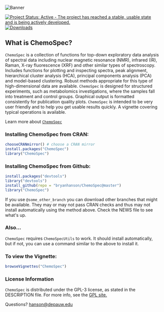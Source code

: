 ![Banner](reference/Banner.png)

[![Project Status: Active - The project has reached a stable, usable state and is being actively developed.](http://www.repostatus.org/badges/latest/active.svg)](http://www.repostatus.org/#active) [![Downloads](https://cranlogs.r-pkg.org/badges/ChemoSpec)](https://cran.r-project.org/package=ChemoSpec)

## What is ChemoSpec?

`ChemoSpec` is a collection of functions for top-down exploratory data analysis of spectral data including nuclear magnetic resonance (NMR), infrared (IR), Raman, X-ray fluorescence (XRF) and other similar types of spectroscopy. Includes functions for plotting and inspecting spectra, peak alignment, hierarchical cluster analysis (HCA), principal components analysis (PCA) and model-based clustering. Robust methods appropriate for this type of high-dimensional data are available. `ChemoSpec` is designed for structured experiments, such as metabolomics investigations, where the samples fall into treatment and control groups. Graphical output is formatted consistently for publication quality plots. `ChemoSpec` is intended to be very user friendly and to help you get usable results quickly. A vignette covering typical operations is available.

Learn more about [`ChemoSpec`](https://bryanhanson.github.io/ChemoSpec/)

### Installing ChemoSpec from CRAN:

````r
chooseCRANmirror() # choose a CRAN mirror
install.packages("ChemoSpec")
library("ChemoSpec")
````

### Installing ChemoSpec from Github:

````r
install.packages("devtools")
library("devtools")
install_github(repo = "bryanhanson/ChemoSpec@master")
library("ChemoSpec")
````

If you use `@some_other_branch` you can download other branches that might be available.  They may or may not pass CRAN checks and thus may not install automatically using the method above.  Check the NEWS file to see what's up.

### Also...

`ChemoSpec` requires `ChemoSpecUtils` to work.  It should install automatically, but if not, you can use a command similar to the above to install it.

### To view the Vignette:

````r
browseVignettes("ChemoSpec")
````

### License Information

`ChemoSpec` is distributed under the GPL-3 license, as stated in the DESCRIPTION file.  For more info, see the [GPL site.](https://gnu.org/licenses/gpl.html)

Questions?  hanson@depauw.edu
